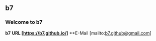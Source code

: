 ## **b7**
### **Welcome to b7**
**b7**
**URL [https://b7.github.io/]**
**E-Mail [mailto:b7.github@gmail.com]
